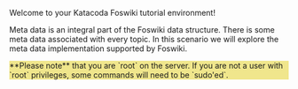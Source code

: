 Welcome to your Katacoda Foswiki tutorial environment!

Meta data is an integral part of the Foswiki data structure. There is some meta data associated with every topic. In this scenario we will explore the meta data implementation supported by Foswiki.

<div class="katacoda_tutorial" style="background-color: khaki">**Please note** that you are `root` on the server. If you are not a user with `root` privileges, some commands will need to be `sudo'ed`. </div>